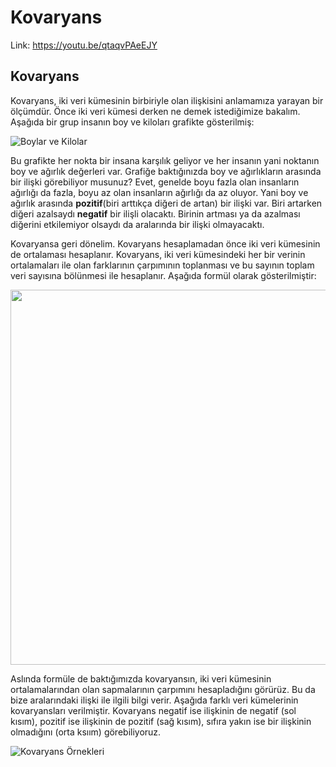 # Kovaryans

Link: https://youtu.be/qtaqvPAeEJY

## Kovaryans

Kovaryans, iki veri kümesinin birbiriyle olan ilişkisini anlamamıza yarayan bir ölçümdür. Önce iki veri kümesi derken ne demek istediğimize bakalım. Aşağıda bir grup insanın boy ve kiloları grafikte gösterilmiş: <br>

![Boylar ve Kilolar](https://raw.githubusercontent.com/yigitatesh/taskforce/main/statistics/covariance/figures/weights_heights.png)

Bu grafikte her nokta bir insana karşılık geliyor ve her insanın yani noktanın boy ve ağırlık değerleri var. Grafiğe baktığınızda boy ve ağırlıkların arasında bir ilişki görebiliyor musunuz? Evet, genelde boyu fazla olan insanların ağırlığı da fazla, boyu az olan insanların ağırlığı da az oluyor. Yani boy ve ağırlık arasında **pozitif**(biri arttıkça diğeri de artan) bir ilişki var. Biri artarken diğeri azalsaydı **negatif** bir ilişli olacaktı. Birinin artması ya da azalması diğerini etkilemiyor olsaydı da aralarında bir ilişki olmayacaktı. <br>

Kovaryansa geri dönelim. Kovaryans hesaplamadan önce iki veri kümesinin de ortalaması hesaplanır. Kovaryans, iki veri kümesindeki her bir verinin ortalamaları ile olan farklarının çarpımının toplanması ve bu sayının toplam veri sayısına bölünmesi ile hesaplanır. Aşağıda formül olarak gösterilmiştir: <br>

<img src="https://render.githubusercontent.com/render/math?math={\displaystyle%20cov(X,%20Y)={\frac%20{(x_{1}-\mu_{x}).(y_{1}-\mu_{y})%2B(x_{2}-\mu_{x}).(y_{2}-\mu_{y})%2B\cdots%20%2B(x_{n}-\mu_{x}).(y_{n}-\mu_{y})}{n}}}" width="600"/>

Aslında formüle de baktığımızda kovaryansın, iki veri kümesinin ortalamalarından olan sapmalarının çarpımını hesapladığını görürüz. Bu da bize aralarındaki ilişki ile ilgili bilgi verir. Aşağıda farklı veri kümelerinin kovaryansları verilmiştir. Kovaryans negatif ise ilişkinin de negatif (sol kısım), pozitif ise ilişkinin de pozitif (sağ kısım), sıfıra yakın ise bir ilişkinin olmadığını (orta ksıım) görebiliyoruz. <br>

![Kovaryans Örnekleri](https://raw.githubusercontent.com/yigitatesh/taskforce/main/statistics/covariance/figures/covariance.png)
